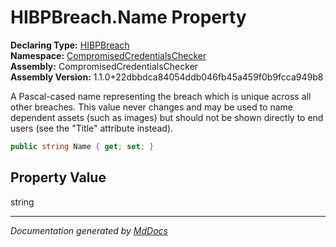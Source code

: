 ﻿<!--  
  <auto-generated>   
    The contents of this file were generated by a tool.  
    Changes to this file may be list if the file is regenerated  
  </auto-generated>   
-->

# HIBPBreach.Name Property

**Declaring Type:** [HIBPBreach](../index.md)  
**Namespace:** [CompromisedCredentialsChecker](../../index.md)  
**Assembly:** CompromisedCredentialsChecker  
**Assembly Version:** 1.1.0+22dbbdca84054ddb046fb45a459f0b9fcca949b8

A Pascal\-cased name representing the breach which is unique across all other breaches. This value never changes and may be used to name dependent assets (such as images) but should not be shown directly to end users (see the "Title" attribute instead).

```csharp
public string Name { get; set; }
```

## Property Value

string

___

*Documentation generated by [MdDocs](https://github.com/ap0llo/mddocs)*
